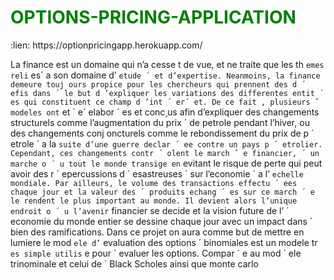 <h1 style="color:green">OPTIONS-PRICING-APPLICATION</h1> :lien: https://optionpricingapp.herokuapp.com/

La finance est un domaine qui n’a cesse t de vue, et ne traite que les th ` emes reli ` es´ a son domaine d’ ` etude ´
et d’expertise. Neanmoins, la finance demeure touj ours propice pour les chercheurs qui prennent des d ´ efis dans ´
le but d ’expliquer les variations des differentes entit ´ es qui constituent ce champ d ’int ´ er´ et. De ce fait , plusieurs ˆ
modeles ont ` et ´ e´ elabor ´ es et conc¸us afin d’expliquer des changements structurels comme l’augmentation du prix ´
de petrole pendant l’hiver, ou des changements conj oncturels comme le rebondissement du prix de p ´ etrole ´ a la `
suite d’une guerre declar ´ ee contre un pays p ´ etrolier. Cependant, ces changements contr ´ olent le march ˆ e financier, ´
un marche o ´ u tout le monde transige en ` evitant le risque de perte qui peut avoir des r ´ epercussions d ´ esastreuses ´
sur l’economie ´ a l’ ` echelle mondiale. Par ailleurs, le volume des transactions effectu ´ ees chaque jour et la valeur des ´
produits echang ´ es sur ce march ´ e le rendent le plus important au monde. Il devient alors l’unique endroit o ´ u l’avenir `
financier se decide et la vision future de l’ ´ economie du monde entier se dessine chaque jour avec un impact dans ´
bien des ramifications. Dans ce projet on aura comme but de mettre en lumiere le mod ` ele d’ ` evaluation des options ´
binomiales est un modele tr ` es simple utilis ` e pour ´ evaluer les options. Compar ´ e au mod ´ ele trinominale et celui de `
Black Scholes ainsi que monte carlo


